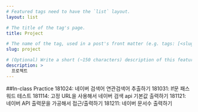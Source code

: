 ```yaml
---
# Featured tags need to have the `list` layout.
layout: list

# The title of the tag's page.
title: Project

# The name of the tag, used in a post's front matter (e.g. tags: [<slug>]).
slug: project

# (Optional) Write a short (~150 characters) description of this featured tag.
description: >
  프로젝트
---
```


##In-class Practice
181024: 네이버 검색어 연관검색어 추출하기
181031: If문 패스워드 테스트
181114: 고정 URL을 사용해서 네이버 검색 api 기본값 출력하기
181121: 네이버 API 출력문을 가공해서 접근/출력하기
181211: 네이버 문서수 출력하기
